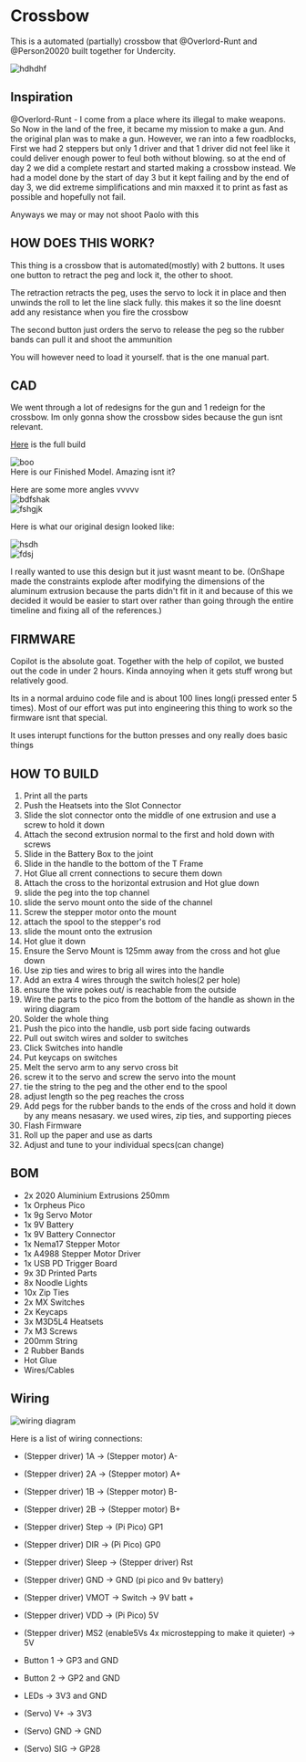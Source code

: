 # Crossbow



This is a automated (partially) crossbow that @Overlord-Runt and @Person20020 built together for Undercity.

![hdhdhf](https://hc-cdn.hel1.your-objectstorage.com/s/v3/ccbba387b2fe59b23e0ada68f6608fbf864ebffb_1000012817.jpg)

## Inspiration

@Overlord-Runt - I come from a place where its illegal to make weapons. So Now in the land of the free, it became my mission to make a gun. And the original plan was to make a gun. However, we ran into a few roadblocks, First we had 2 steppers but only 1 driver and that 1 driver did not feel like it could deliver enough power to feul both without blowing. so at the end of day 2 we did a complete restart and started making a crossbow instead. We had a model done by the start of day 3 but it kept failing and by the end of day 3, we did extreme simplifications and min maxxed it to print as fast as possible and hopefully not fail.

Anyways we may or may not shoot Paolo with this

## HOW DOES THIS WORK?
This thing is a crossbow that is automated(mostly) with 2 buttons. It uses one button to retract the peg and lock it, the other to shoot.

The retraction retracts the peg, uses the servo to lock it in place and then unwinds the roll to let the line slack fully. this makes it so the line doesnt add any resistance when you fire the crossbow

The second button just orders the servo to release the peg so the rubber bands can pull it and shoot the ammunition

You will however need to load it yourself. that is the one manual part.

## CAD
We went through a lot of redesigns for the gun and 1 redeign for the crossbow. Im only gonna show the crossbow sides because the gun isnt relevant.

[Here](https://cad.onshape.com/documents/79b833b4b24cffffebd604ad/w/256becd92e53a803af045f39/e/8e88023c2a8db95c2bac765c?renderMode=0&uiState=687518183a18b90ddda72896) is the full build

![boo](assets/f1.png)\
Here is our Finished Model. Amazing isnt it?

Here are some more angles vvvvv\
![bdfshak](assets/ff.png)\
![fshgjk](assets/ft.png)


Here is what our original design looked like:

![hsdh](assets/od.png)\
![fdsj](assets/os.png)

I really wanted to use this design but it just wasnt meant to be. (OnShape made the constraints explode after modifying the dimensions of the aluminum extrusion because the parts didn't fit in it and because of this we decided it would be easier to start over rather than going through the entire timeline and fixing all of the references.)



## FIRMWARE

Copilot is the absolute goat. Together with the help of copilot, we busted out the code in under 2 hours. Kinda annoying when it gets stuff wrong but relatively good.

Its in a normal arduino code file and is about 100 lines long(i pressed enter 5 times). Most of our effort was put into engineering this thing to work so the firmware isnt that special.

It uses interupt functions for the button presses and ony really does basic things

## HOW TO BUILD
1. Print all the parts
2. Push the Heatsets into the Slot Connector
3. Slide the slot connector onto the middle of one extrusion and use a screw to hold it down
4. Attach the second extrusion normal to the first and hold down with screws
5. Slide in the Battery Box to the joint
6. Slide in the handle to the bottom of the T Frame
7. Hot Glue all crrent connections to secure them down
8. Attach the cross to the horizontal extrusion and Hot glue down
9. slide the peg into the top channel
10. slide the servo mount onto the side of the channel
11. Screw the stepper motor onto the mount
12. attach the spool to the stepper's rod
13. slide the mount onto the extrusion
14. Hot glue it down
15. Ensure the Servo Mount is 125mm away from the cross and hot glue down
16. Use zip ties and wires to brig all wires into the handle
17. Add an extra 4 wires through the switch holes(2 per hole)
18. ensure the wire pokes out/ is reachable from the outside
19. Wire the parts to the pico from the bottom of the handle as shown in the wiring diagram
20. Solder the whole thing
21. Push the pico into the handle, usb port side facing outwards
22. Pull out switch wires and solder to switches
23. Click Switches into handle
24. Put keycaps on switches
25. Melt the servo arm to any servo cross bit
26. screw it to the servo and screw the servo into the mount
27. tie the string to the peg and the other end to the spool
28. adjust length so the peg reaches the cross
29. Add pegs for the rubber bands to the ends of the cross and hold it down by any means nesasary. we used wires, zip ties, and supporting pieces
30. Flash Firmware
31. Roll up the paper and use as darts
32. Adjust and tune to your individual specs(can change)


## BOM

 - 2x 2020 Aluminium Extrusions 250mm
 - 1x Orpheus Pico
 - 1x 9g Servo Motor
 - 1x 9V Battery
 - 1x 9V Battery Connector
 - 1x Nema17 Stepper Motor
 - 1x A4988 Stepper Motor Driver
 - 1x USB PD Trigger Board
 - 9x 3D Printed Parts
 - 8x Noodle Lights
 - 10x Zip Ties
 - 2x MX Switches
 - 2x Keycaps
 - 3x M3D5L4 Heatsets
 - 7x M3 Screws
 - 200mm String
 - 2 Rubber Bands
 - Hot Glue
 - Wires/Cables


## Wiring

![wiring diagram](assets/wiring.png)

Here is a list of wiring connections:
 - (Stepper driver) 1A -> (Stepper motor) A-
 - (Stepper driver) 2A -> (Stepper motor) A+
 - (Stepper driver) 1B -> (Stepper motor) B-
 - (Stepper driver) 2B -> (Stepper motor) B+

 - (Stepper driver) Step -> (Pi Pico) GP1
 - (Stepper driver) DIR -> (Pi Pico) GP0
 - (Stepper driver) Sleep -> (Stepper driver) Rst
 - (Stepper driver) GND -> GND (pi pico and 9v battery)
 - (Stepper driver) VMOT -> Switch -> 9V batt +
 - (Stepper driver) VDD -> (Pi Pico) 5V
 - (Stepper driver) MS2 (enable5Vs 4x microstepping to make it quieter) -> 5V
 
 - Button 1 -> GP3 and GND
 - Button 2 -> GP2 and GND
 - LEDs -> 3V3 and GND

 - (Servo) V+ -> 3V3
 - (Servo) GND -> GND
 - (Servo) SIG -> GP28
